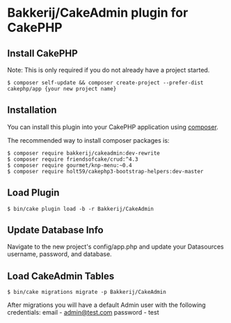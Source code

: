 # Bakkerij/CakeAdmin plugin for CakePHP

## Install CakePHP

Note: This is only required if you do not already have a project started.

```
$ composer self-update && composer create-project --prefer-dist cakephp/app {your new project name}
```

## Installation

You can install this plugin into your CakePHP application using [composer](http://getcomposer.org).

The recommended way to install composer packages is:

```
$ composer require bakkerij/cakeadmin:dev-rewrite
$ composer require friendsofcake/crud:^4.3
$ composer require gourmet/knp-menu:~0.4
$ composer require holt59/cakephp3-bootstrap-helpers:dev-master
```

## Load Plugin

```
$ bin/cake plugin load -b -r Bakkerij/CakeAdmin
```

## Update Database Info

Navigate to the new project's config/app.php and update your Datasources username, password, and database.

## Load CakeAdmin Tables

```
$ bin/cake migrations migrate -p Bakkerij/CakeAdmin
```

After migrations you will have a default Admin user with the following credentials:
email - admin@test.com
password - test

